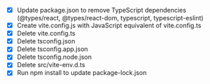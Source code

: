 - [x] Update package.json to remove TypeScript dependencies (@types/react, @types/react-dom, typescript, typescript-eslint)
- [x] Create vite.config.js with JavaScript equivalent of vite.config.ts
- [x] Delete vite.config.ts
- [x] Delete tsconfig.json
- [x] Delete tsconfig.app.json
- [x] Delete tsconfig.node.json
- [x] Delete src/vite-env.d.ts
- [x] Run npm install to update package-lock.json
